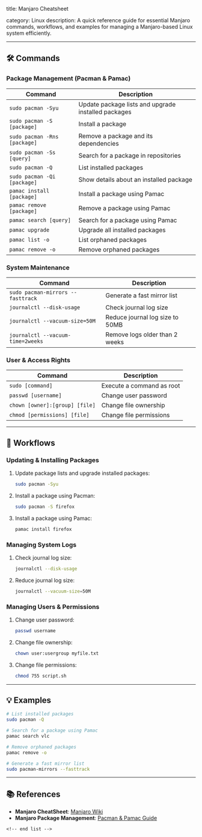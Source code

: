 title: Manjaro Cheatsheet

category: Linux
description: A quick reference guide for essential Manjaro commands, workflows, and examples for managing a Manjaro-based Linux system efficiently.

---

## 🛠️ Commands

### **Package Management (Pacman & Pamac)**

| Command                        | Description                                         |
| ------------------------------ | --------------------------------------------------- |
| `sudo pacman -Syu`           | Update package lists and upgrade installed packages |
| `sudo pacman -S [package]`   | Install a package                                   |
| `sudo pacman -Rns [package]` | Remove a package and its dependencies               |
| `sudo pacman -Ss [query]`    | Search for a package in repositories                |
| `sudo pacman -Q`             | List installed packages                             |
| `sudo pacman -Qi [package]`  | Show details about an installed package             |
| `pamac install [package]`    | Install a package using Pamac                       |
| `pamac remove [package]`     | Remove a package using Pamac                        |
| `pamac search [query]`       | Search for a package using Pamac                    |
| `pamac upgrade`              | Upgrade all installed packages                      |
| `pamac list -o`              | List orphaned packages                              |
| `pamac remove -o`            | Remove orphaned packages                            |

### **System Maintenance**

| Command                             | Description                     |
| ----------------------------------- | ------------------------------- |
| `sudo pacman-mirrors --fasttrack` | Generate a fast mirror list     |
| `journalctl --disk-usage`         | Check journal log size          |
| `journalctl --vacuum-size=50M`    | Reduce journal log size to 50MB |
| `journalctl --vacuum-time=2weeks` | Remove logs older than 2 weeks  |

### **User & Access Rights**

| Command                          | Description               |
| -------------------------------- | ------------------------- |
| `sudo [command]`               | Execute a command as root |
| `passwd [username]`            | Change user password      |
| `chown [owner]:[group] [file]` | Change file ownership     |
| `chmod [permissions] [file]`   | Change file permissions   |

---

## 🔄 Workflows

### **Updating & Installing Packages**

1. Update package lists and upgrade installed packages:
   ```bash
   sudo pacman -Syu
   ```
2. Install a package using Pacman:
   ```bash
   sudo pacman -S firefox
   ```
3. Install a package using Pamac:
   ```bash
   pamac install firefox
   ```

### **Managing System Logs**

1. Check journal log size:
   ```bash
   journalctl --disk-usage
   ```
2. Reduce journal log size:
   ```bash
   journalctl --vacuum-size=50M
   ```

### **Managing Users & Permissions**

1. Change user password:
   ```bash
   passwd username
   ```
2. Change file ownership:
   ```bash
   chown user:usergroup myfile.txt
   ```
3. Change file permissions:
   ```bash
   chmod 755 script.sh
   ```

---

## 💡 Examples

```bash
# List installed packages
sudo pacman -Q

# Search for a package using Pamac
pamac search vlc

# Remove orphaned packages
pamac remove -o

# Generate a fast mirror list
sudo pacman-mirrors --fasttrack
```

---

## 📚 References

- **Manjaro CheatSheet**: [Manjaro Wiki](https://wiki.manjaro.org/index.php/CheatSheet)
- **Manjaro Package Management**: [Pacman &amp; Pamac Guide](https://wiki.manjaro.org/index.php/CheatSheet)

```
<!-- end list -->
```
